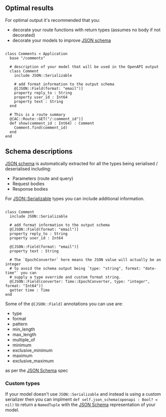 ## Optimal results

For optimal output it's recommended that you:

* decorate your route functions with return types (assumes no body if not decorated)
* decorate your models to improve [JSON schema](https://github.com/spider-gazelle/json-schema)

```crystal

class Comments < Application
  base "/comments"

  # description of your model that will be used in the OpenAPI output
  class Comment
    include JSON::Serializable

    # add format information to the output schema
    @[JSON::Field(format: "email")]
    property reply_to : String
    property user_id : Int64
    property text : String
  end

  # This is a route summary
  @[AC::Route::GET("/:comment_id")]
  def show(comment_id : Int64) : Comment
    Comment.find(comment_id)
  end
end

```


## Schema descriptions

[JSON schema](https://github.com/spider-gazelle/json-schema) is automatically extracted for all the types being serialised / deserialised including:

* Parameters (route and query)
* Request bodies
* Response bodies

For [JSON::Serializable](https://crystal-lang.org/api/latest/JSON/Serializable.html) types you can include additional information.

```crystal

class Comment
  include JSON::Serializable

  # add format information to the output schema
  @[JSON::Field(format: "email")]
  property reply_to : String
  property user_id : Int64

  @[JSON::Field(format: "email")]
  property text : String

  # The `EpochConverter` here means the JSON value will actually be an integer
  # to avoid the schema output being `type: "string", format: "date-time"` you can
  # supply a type override and custom format string.
  @[JSON::Field(converter: Time::EpochConverter, type: "integer", format: "Int64")]
  getter time : Time
end

```

Some of the `@[JSON::Field]` annotations you can use are:

* type
* format
* pattern
* min_length
* max_length
* multiple_of
* minimum
* exclusive_minimum
* maximum
* exclusive_maximum

as per the [JSON Schema](https://json-schema.org/) spec

### Custom types

If your model doesn't use `JSON::Serializable` and instead is using a custom serializer then you can implment `def self.json_schema(openapi : Bool? = nil)` to return a `NamedTuple` with the [JSON Schema](https://json-schema.org/) representation of your model.
